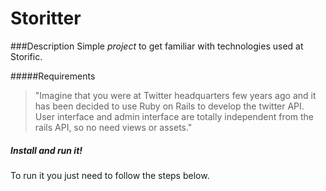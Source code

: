 Storitter
=========

###Description
Simple _project_ to get familiar with technologies used at Storific.

#####Requirements
>"Imagine that you were at Twitter headquarters few years ago and it has been decided to use Ruby on Rails to develop the twitter API.
>User interface and admin interface are totally independent from the rails API, so no need views or assets."


##### Install and run it!
To run it you just need to follow the steps below.

	

